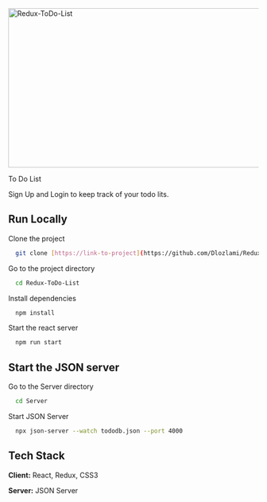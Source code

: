 <img src="https://socialify.git.ci/Dlozlami/Redux-ToDo-List/image?language=1&owner=1&name=1&stargazers=1&theme=Light" alt="Redux-ToDo-List" width="640" height="320" />


To Do List

Sign Up and Login to keep track of your todo lits.


## Run Locally

Clone the project

```bash
  git clone [https://link-to-project](https://github.com/Dlozlami/Redux-ToDo-List.git)
```

Go to the project directory

```bash
  cd Redux-ToDo-List
```

Install dependencies

```bash
  npm install
```

Start the react server

```bash
  npm run start
```

## Start the JSON server

Go to the Server directory

```bash
  cd Server
```
Start JSON Server
```bash
  npx json-server --watch tododb.json --port 4000  
```
## Tech Stack

**Client:** React, Redux, CSS3

**Server:** JSON Server

